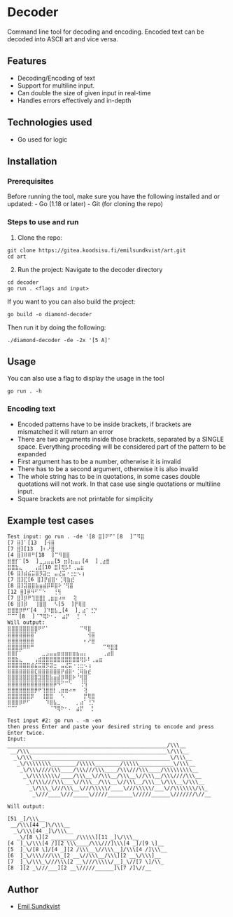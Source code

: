 # Decoder

Command line tool for decoding and encoding. Encoded text can be decoded into ASCII art and vice versa.

## Features

- Decoding/Encoding of text
- Support for multiline input.
- Can double the size of given input in real-time
- Handles errors effectively and in-depth

## Technologies used

- Go used for logic

## Installation

### Prerequisites

Before running the tool, make sure you have the following installed and or updated:
    - Go (1.18 or later)
    - Git (for cloning the repo)

### Steps to use and run

1. Clone the repo:
````
git clone https://gitea.koodsisu.fi/emilsundkvist/art.git
cd art
````
2. Run the project: Navigate to the decoder directory
````
cd decoder
go run . <flags and input>
````

If you want to you can also build the project:

````
go build -o diamond-decoder
````

Then run it by doing the following:
````
./diamond-decoder -de -2x '[5 A]'
````

## Usage

You can also use a flag to display the usage in the tool
````
go run . -h
````

### Encoding text
- Encoded patterns have to be inside brackets, if brackets are mismatched it will return an error
- There are two arguments inside those brackets, separated by a SINGLE space. Everything proceding will be considered part of the pattern to be expanded
- First argument has to be a number, otherwise it is invalid
- There has to be a second argument, otherwise it is also invalid
- The whole string has to be in quotations, in some cases double quotations will not work.
In that case use single quotations or multiline input.
- Square brackets are not printable for simplicity

## Example test cases
````
Test input: go run . -de '[8 ⣿]⠟⠋⠁[8 ⠀]⠉⠻⣿
[7 ⣿]⠁[13 ⠀]⢺⣿
[7 ⣿][13 ⠀]⠆⠜⣿
[4 ⣿]⠿⠿⠛[18 ⠀]⠉⠻⣿⣿
⣿⣿⡏⠁[5 ⠀]⣀⣠⣤⣤[5 ⣶]⣦⣤⡄[4 ⠀]⢀⣴⣿
⣿⣿⣷⣄⠀⠀⠀⢠⣾[10 ⣿]⢿⡧⠇⢀⣤⣶
[6 ⣿]⣾⣮⣭⣿⡻⣽⣒⠀⣤⣜⣭⠐⢐⣒⠢⢰
[7 ⣿]⣏[6 ⣿]⡟⣾⣿⠂⢈⢿⣷⣞
[8 ⣿]⣽⣿⣿⣷⣶⣾⡿⠿⣿⠗⠈⢻⣿
[12 ⣿]⡿⠻⠋⠉⠑⠀⠀⢘⢻
[7 ⣿]⡿⠟⢹⣿⣿⡇⢀⣶⣶⠴⠶⠀⠀⢽
[6 ⣿]⡿⠀⠀⢸⣿⣿⠀⠀⠣[5 ⠀]⡟⢿⣿
⣿⣿⣿⡿⠟⠋[4 ⠀]⠹⣿⣧⣀[4 ⠀]⡀⣴⠁⢘⡙
⠉⠉⠁[8 ⠀]⠈⠙⢿⠗⠂⠄⠀⣴⡟⠀⠀⡃ '
Will output: 
⣿⣿⣿⣿⣿⣿⣿⣿⠟⠋⠁⠀⠀⠀⠀⠀⠀⠀⠀⠉⠻⣿
⣿⣿⣿⣿⣿⣿⣿⠁⠀⠀⠀⠀⠀⠀⠀⠀⠀⠀⠀⠀⠀⢺⣿
⣿⣿⣿⣿⣿⣿⣿⠀⠀⠀⠀⠀⠀⠀⠀⠀⠀⠀⠀⠀⠆⠜⣿
⣿⣿⣿⣿⠿⠿⠛⠀⠀⠀⠀⠀⠀⠀⠀⠀⠀⠀⠀⠀⠀⠀⠀⠀⠀⠉⠻⣿⣿
⣿⣿⡏⠁⠀⠀⠀⠀⠀⣀⣠⣤⣤⣶⣶⣶⣶⣶⣦⣤⡄⠀⠀⠀⠀⢀⣴⣿
⣿⣿⣷⣄⠀⠀⠀⢠⣾⣿⣿⣿⣿⣿⣿⣿⣿⣿⣿⢿⡧⠇⢀⣤⣶
⣿⣿⣿⣿⣿⣿⣾⣮⣭⣿⡻⣽⣒⠀⣤⣜⣭⠐⢐⣒⠢⢰
⣿⣿⣿⣿⣿⣿⣿⣏⣿⣿⣿⣿⣿⣿⡟⣾⣿⠂⢈⢿⣷⣞
⣿⣿⣿⣿⣿⣿⣿⣿⣽⣿⣿⣷⣶⣾⡿⠿⣿⠗⠈⢻⣿
⣿⣿⣿⣿⣿⣿⣿⣿⣿⣿⣿⣿⡿⠻⠋⠉⠑⠀⠀⢘⢻
⣿⣿⣿⣿⣿⣿⣿⡿⠟⢹⣿⣿⡇⢀⣶⣶⠴⠶⠀⠀⢽
⣿⣿⣿⣿⣿⣿⡿⠀⠀⢸⣿⣿⠀⠀⠣⠀⠀⠀⠀⠀⡟⢿⣿
⣿⣿⣿⡿⠟⠋⠀⠀⠀⠀⠹⣿⣧⣀⠀⠀⠀⠀⡀⣴⠁⢘⡙
⠉⠉⠁⠀⠀⠀⠀⠀⠀⠀⠀⠈⠙⢿⠗⠂⠄⠀⣴⡟⠀⠀⡃
````

````
Test input #2: go run . -m -en
then press Enter and paste your desired string to encode and press Enter twice.
Input:
___________________________________________________/\\\__
 __/\\\____________________________________________\/\\\__
  _\/\\\____________________________________________\/\\\__
   _\/\\\\\\\\________/\\\\\________/\\\\\___________\/\\\__
    _\/\\\////\\\____/\\\///\\\____/\\\///\\\____/\\\\\\\\\__
     _\/\\\\\\\\/____/\\\__\//\\\__/\\\__\//\\\__/\\\////\\\__
      _\/\\\///\\\___\//\\\__/\\\__\//\\\__/\\\__\/\\\__\/\\\__
       _\/\\\_\///\\\__\///\\\\\/____\///\\\\\/___\//\\\\\\\/\\_
        _\///____\///_____\/////________\/////______\///////\//__

Will output:

[51 _]/\\\__
 __/\\\[44 _]\/\\\__
  _\/\\\[44 _]\/\\\__
   _\/[8 \][2 ________/\\\\\][11 _]\/\\\__
[4  ]_\/\\\[4 /][2 \\\____/\\\///]\\\[4 _]/[9 \]__
[5  ]_\/[8 \]/[4 _][2 /\\\__\//\\\__]/\\\[4 /]\\\__
[6  ]_\/\\\///\\\_[2 __\//\\\__/\\\][2 __\/\\\]__
[7  ]_\/\\\_\///\\\[2 __\///\\\\\/__]_\//[7 \]/\\_
[8  ][2 _\///___][2 __\/////______]\[7 /]\//__
````

## Author

- [Emil Sundkvist](https://gitea.koodsisu.fi/emilsundkvist)